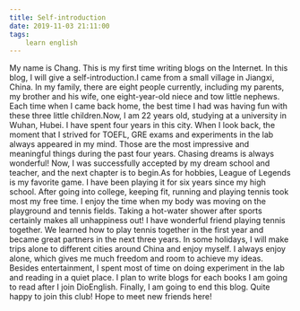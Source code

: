 ```yaml
---
title: Self-introduction
date: 2019-11-03 21:11:00
tags:
    learn english
---
```

My name is Chang. This is my first time writing blogs on the Internet. In this blog, I will give a self-introduction.I came from a small village in Jiangxi, China. In my family, there are eight people currently, including my parents, my brother and his wife, one eight-year-old niece and tow little nephews. Each time when I came back home, the best time I had was having fun with these three little children.Now, I am 22 years old, studying at a university in Wuhan, Hubei. I have spent four years in this city. When I look back, the moment that I strived for TOEFL, GRE exams and experiments in the lab always appeared in my mind. Those are the most impressive and meaningful things during the past four years. Chasing dreams is always wonderful! Now, I was successfully accepted by my dream school and teacher, and the next chapter is to begin.As for hobbies, League of Legends is my favorite game. I have been playing it for six years since my high school. After going into college, keeping fit, running and playing tennis took most my free time. I enjoy the time when my body was moving on the playground and tennis fields. Taking a hot-water shower after sports certainly makes all unhappiness out! I have wonderful friend playing tennis together. We learned how to play tennis together in the first year and became great partners in the next three years. In some holidays, I will make trips alone to different cities around China and enjoy myself. I always enjoy alone, which gives me much freedom and room to achieve my ideas. Besides entertainment, I spent most of time on doing experiment in the lab and reading in a quiet place. I plan to write blogs for each books I am going to read after I join DioEnglish. Finally, I am going to end this blog. Quite happy to join this club! Hope to meet new friends here!